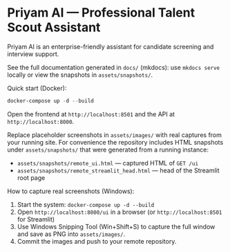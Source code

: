 # Priyam AI — Professional Talent Scout Assistant

Priyam AI is an enterprise-friendly assistant for candidate screening and interview support.

See the full documentation generated in `docs/` (mkdocs): use `mkdocs serve` locally or view the snapshots in `assets/snapshots/`.

Quick start (Docker):

```powershell
docker-compose up -d --build
```

Open the frontend at `http://localhost:8501` and the API at `http://localhost:8000`.

Replace placeholder screenshots in `assets/images/` with real captures from your running site. For convenience the repository includes HTML snapshots under `assets/snapshots/` that were generated from a running instance:

- `assets/snapshots/remote_ui.html` — captured HTML of `GET /ui`
- `assets/snapshots/remote_streamlit_head.html` — head of the Streamlit root page

How to capture real screenshots (Windows):

1. Start the system: `docker-compose up -d --build`
2. Open `http://localhost:8000/ui` in a browser (or `http://localhost:8501` for Streamlit)
3. Use Windows Snipping Tool (Win+Shift+S) to capture the full window and save as PNG into `assets/images/`.
4. Commit the images and push to your remote repository.

